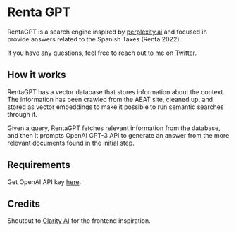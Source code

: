 # Renta GPT

RentaGPT is a search engine inspired by [perplexity.ai](https://www.perplexity.ai/) and focused in provide answers
related to the Spanish Taxes (Renta 2022).

If you have any questions, feel free to reach out to me on [Twitter](https://twitter.com/mpuig).

## How it works

RentaGPT has a vector database that stores information about the context.
The information has been crawled from the AEAT site, cleaned up, and stored as vector embeddings to make it
possible to run semantic searches through it.

Given a query, RentaGPT fetches relevant information from the database, and then it prompts OpenAI GPT-3 API to generate
an answer from the more relevant documents found in the initial step.

## Requirements

Get OpenAI API key [here](https://openai.com/api/).

## Credits

Shoutout to [Clarity AI](https://github.com/mckaywrigley/clarity-ai) for the frontend inspiration.
